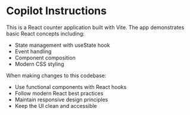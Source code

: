 # Copilot Instructions

<!-- Use this file to provide workspace-specific custom instructions to Copilot. For more details, visit https://code.visualstudio.com/docs/copilot/copilot-customization#_use-a-githubcopilotinstructionsmd-file -->

This is a React counter application built with Vite. The app demonstrates basic React concepts including:
- State management with useState hook
- Event handling
- Component composition
- Modern CSS styling

When making changes to this codebase:
- Use functional components with React hooks
- Follow modern React best practices
- Maintain responsive design principles
- Keep the UI clean and accessible
